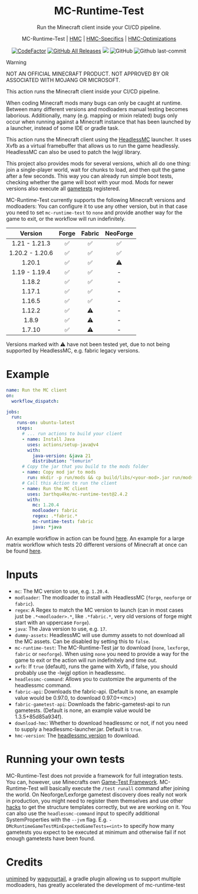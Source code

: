 <h1 align="center" style="font-weight: normal;"><b>MC-Runtime-Test</b></h1>
<p align="center">Run the Minecraft client inside your CI/CD pipeline.</p>
<p align="center">MC-Runtime-Test | <a href="https://github.com/3arthqu4ke/headlessmc">HMC</a> | <a href="https://github.com/3arthqu4ke/hmc-specifics">HMC-Specifics</a> | <a href="https://github.com/3arthqu4ke/hmc-optimizations">HMC-Optimizations</a></p>

<div align="center">

[![CodeFactor](https://www.codefactor.io/repository/github/3arthqu4ke/mc-runtime-test/badge/main)](https://www.codefactor.io/repository/github/3arthqu4ke/mc-runtime-test/overview/main)
[![GitHub All Releases](https://img.shields.io/github/downloads/3arthqu4ke/mc-runtime-test/total.svg)](https://github.com/3arthqu4ke/mc-runtime-test/releases)
![](https://github.com/3arthqu4ke/mc-runtime-test/actions/workflows/run-matrix.yml/badge.svg)
![GitHub](https://img.shields.io/github/license/3arthqu4ke/mc-runtime-test)
![Github last-commit](https://img.shields.io/github/last-commit/3arthqu4ke/mc-runtime-test)

</div>

> [!WARNING]
> NOT AN OFFICIAL MINECRAFT PRODUCT. NOT APPROVED BY OR ASSOCIATED WITH MOJANG OR MICROSOFT.

This action runs the Minecraft client inside your CI/CD pipeline.

When coding Minecraft mods many bugs can only be caught at runtime.
Between many different versions and modloaders manual testing becomes laborious.
Additionally, many (e.g. mapping or mixin related) bugs only occur when running against a Minecraft instance that has been launched by a launcher, instead of some IDE or gradle task.

This action runs the Minecraft client using the [HeadlessMC](https://github.com/3arthqu4ke/headlessmc) launcher.
It uses Xvfb as a virtual framebuffer that allows us to run the game headlessly.
HeadlessMC can also be used to patch the lwjgl library.

This project also provides mods for several versions, which all do one thing: join a single-player world, wait for chunks to load,
and then quit the game after a few seconds.
This way you can already run simple boot tests, checking whether the game will boot with your mod.
Mods for newer versions also execute all [gametests](https://www.minecraft.net/en-us/creator/article/get-started-gametest-framework)
registered.

MC-Runtime-Test currently supports the following Minecraft versions and modloaders:
You can configure it to use any other version, but in that case you need to set `mc-runtime-test` to `none` and provide another way for the game to exit, or the workflow will run indefinitely.

<div align="center">
  
| Version  | Forge | Fabric | NeoForge | 
| :-: | :-: | :-: | :-: |
| 1.21 - 1.21.3  | :white_check_mark:  | :white_check_mark:  | :white_check_mark: |
| 1.20.2 - 1.20.6  | :white_check_mark:  | :white_check_mark:  | :white_check_mark: |
| 1.20.1  | :white_check_mark:  | :white_check_mark:  | :warning:  |
| 1.19 - 1.19.4  | :white_check_mark:  | :white_check_mark:  | - |
| 1.18.2  | :white_check_mark:  | :white_check_mark:  | - |
| 1.17.1  | :white_check_mark:  | :white_check_mark:  | - |
| 1.16.5  | :white_check_mark:  | :white_check_mark:  | - |
| 1.12.2  | :white_check_mark:  | :warning:  | - |
| 1.8.9  | :white_check_mark:  | :warning:  | - |
| 1.7.10  | :white_check_mark:  | :warning:  | - |

</div>

Versions marked with :warning: have not been tested yet, due to not being supported by HeadlessMC, e.g. fabric legacy versions.

# Example
```yml
name: Run the MC client
on:
  workflow_dispatch:

jobs:
  run:
    runs-on: ubuntu-latest
    steps:
      # ... run actions to build your client
      - name: Install Java
        uses: actions/setup-java@v4
        with:
          java-version: &java 21
          distribution: "temurin"
      # Copy the jar that you build to the mods folder
      - name: Copy mod jar to mods
        run: mkdir -p run/mods && cp build/libs/<your-mod>.jar run/mods
      # Call this Action to run the client
      - name: Run the MC client
        uses: 3arthqu4ke/mc-runtime-test@2.4.2
        with:
          mc: 1.20.4
          modloader: fabric
          regex: .*fabric.*
          mc-runtime-test: fabric
          java: *java
```
An example workflow in action can be found
[here](https://github.com/3arthqu4ke/hmc-optimizations/blob/1.20.4/.github/workflows/run-fabric.yml).
An example for a large matrix workflow
which tests 20 different versions of Minecraft
at once can be found 
[here](https://github.com/3arthqu4ke/hmc-specifics/blob/main/.github/workflows/run-matrix.yml).

# Inputs
- `mc`: The MC version to use, e.g. `1.20.4`.
- `modloader`: The modloader to install with HeadlessMC (`forge`, `neoforge` or `fabric`).
- `regex`: A Regex to match the MC version to launch (can in most cases just be `.*<modloader>.*`, like `.*fabric.*`, very old versions of forge might start with an uppercase `Forge`).
- `java`: The Java version to use, e.g. `17`.
- `dummy-assets`: HeadlessMC will use dummy assets to not download all the MC assets. Can be disabled by setting this to `false`.
- `mc-runtime-test`: The MC-Runtime-Test jar to download (`none`, `lexforge`, `fabric` or `neoforge`). When using `none` you need to provide a way for the game to exit or the action will run indefinitely and time out.
- `xvfb`: If `true` (default), runs the game with Xvfb, if false, you should probably use the -lwjgl option in headlessmc.
- `headlessmc-command`: Allows you to customize the arguments of the headlessmc command.
- `fabric-api`: Downloads the fabric-api. (Default is none, an example value would be 0.97.0, to download 0.97.0+\<mc\>)
- `fabric-gametest-api`: Downloads the fabric-gametest-api to run gametests. (Default is none, an example value would be 1.3.5+85d85a934f).
- `download-hmc`: Whether to download headlessmc or not, if not you need to supply a headlessmc-launcher.jar. Default is `true`.
- `hmc-version`: The [headlessmc version](https://github.com/3arthqu4ke/headlessmc/releases) to download.

# Running your own tests
MC-Runtime-Test does not provide a framework for full integration tests.
You can, however,
use Minecrafts own [Game-Test Framework](https://www.minecraft.net/en-us/creator/article/get-started-gametest-framework).
MC-Runtime-Test will basically execute the `/test runall` command after joining the world.
On Neoforge/Lexforge gametest discovery does really not work in production, you might need to register
them themselves and use other [hacks](gametest/src/main/java/me/earth/clientgametest/mixin/MixinGameTestRegistry.java)
to get the structure templates correctly, but we are working on it.
You can also use the `headlessmc-command` input to specify additional SystemProperties with the `--jvm` flag.
E.g. `-DMcRuntimeGameTestMinExpectedGameTests=<int>` to specify how many gametests you expect to be executed
at minimum and otherwise fail if not enough gametests have been found.

# Credits
[unimined](https://github.com/unimined/unimined) by [wagyourtail](https://github.com/wagyourtail), a gradle plugin allowing us to support multiple modloaders, has greatly accelerated the development of mc-runtime-test
